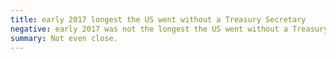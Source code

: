 ```yaml
---
title: early 2017 longest the US went without a Treasury Secretary
negative: early 2017 was not the longest the US went without a Treasury Secretary
summary: Not even close.
---
```


